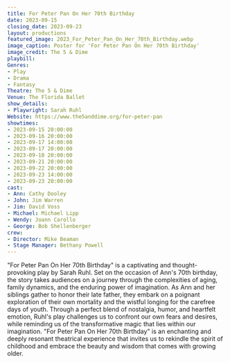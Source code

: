 ```yaml
---
title: For Peter Pan On Her 70th Birthday
date: 2023-09-15
closing_date: 2023-09-23
layout: productions
featured_image: 2023_For_Peter_Pan_On_Her_70th_Birthday.webp
image_caption: Poster for 'For Peter Pan On Her 70th Birthday'
image_credit: The 5 & Dime
playbill:
Genres:
- Play
- Drama
- Fantasy
Theatre: The 5 & Dime
Venue: The Florida Ballet
show_details:
- Playwright: Sarah Ruhl
Website: https://www.the5anddime.org/for-peter-pan
showtimes:
- 2023-09-15 20:00:00
- 2023-09-16 20:00:00
- 2023-09-17 14:00:00
- 2023-09-17 20:00:00
- 2023-09-18 20:00:00
- 2023-09-21 20:00:00
- 2023-09-22 20:00:00
- 2023-09-23 14:00:00
- 2023-09-23 20:00:00
cast:
- Ann: Cathy Dooley
- John: Jim Warren
- Jim: David Voss
- Michael: Michael Lipp
- Wendy: Joann Carollo
- George: Bob Shellenberger
crew:
- Director: Mike Beaman
- Stage Manager: Bethany Powell
---
```

"For Peter Pan On Her 70th Birthday" is a captivating and thought-provoking play by Sarah Ruhl. Set on the occasion of Ann's 70th birthday, the story takes audiences on a journey through the complexities of aging, family dynamics, and the enduring power of imagination. As Ann and her siblings gather to honor their late father, they embark on a poignant exploration of their own mortality and the wistful longing for the carefree days of youth. Through a perfect blend of nostalgia, humor, and heartfelt emotion, Ruhl's play challenges us to confront our own fears and desires, while reminding us of the transformative magic that lies within our imagination. "For Peter Pan On Her 70th Birthday" is an enchanting and deeply resonant theatrical experience that invites us to rekindle the spirit of childhood and embrace the beauty and wisdom that comes with growing older.

